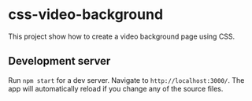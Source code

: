 # css-video-background

This project show how to create a video background page using CSS.

## Development server

Run `npm start` for a dev server. Navigate to `http://localhost:3000/`. The app will automatically reload if you change any of the source files.
